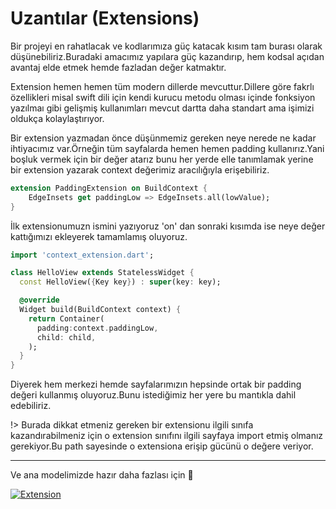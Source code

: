 # Uzantılar (Extensions)

Bir projeyi en rahatlacak ve kodlarımıza güç katacak kısım tam burası olarak düşünebiliriz.Buradaki amacımız yapılara güç kazandırıp, hem kodsal açıdan avantaj elde etmek hemde fazladan değer katmaktır.

Extension hemen hemen tüm modern dillerde mevcuttur.Dillere göre fakrlı özellikleri misal swift dili için kendi kurucu metodu olması içinde fonksiyon yazılmaı gibi gelişmiş kullanımları mevcut dartta daha standart ama işimizi oldukça kolaylaştırıyor.

Bir extension yazmadan önce düşünmemiz gereken neye nerede ne kadar ihtiyacımız var.Örneğin tüm sayfalarda hemen hemen padding kullanırız.Yani boşluk vermek için bir değer atarız bunu her yerde elle tanımlamak yerine bir extension yazarak context değerimiz aracılığıyla erişebiliriz.

```dart
extension PaddingExtension on BuildContext {
    EdgeInsets get paddingLow => EdgeInsets.all(lowValue);
}
```

İlk extensionumuzn ismini yazıyoruz 'on' dan sonraki kısımda ise neye değer kattığımızı ekleyerek tamamlamış oluyoruz.

```dart
import 'context_extension.dart';

class HelloView extends StatelessWidget {
  const HelloView({Key key}) : super(key: key);

  @override
  Widget build(BuildContext context) {
    return Container(
      padding:context.paddingLow,
      child: child,
    );
  }
}
```

Diyerek hem merkezi hemde sayfalarımızın hepsinde ortak bir padding değeri kullanmış oluyoruz.Bunu istediğimiz her yere bu mantıkla dahil edebiliriz.

!> Burada dikkat etmeniz gereken bir extensionu ilgili sınıfa kazandırabilmeniz için o extension sınıfını ilgili sayfaya import etmiş olmanız gerekiyor.Bu path sayesinde o extensiona erişip gücünü o değere veriyor.

---

Ve ana modelimizde hazır daha fazlası için 🥳

[![Extension](https://img.youtube.com/vi/FRStsCaAm_g/0.jpg)](https://www.youtube.com/watch?v=FRStsCaAm_g&list=PL1k5oWAuBhgV_XnhMSyu2YLZMZNGuD0Cv&index=9)
